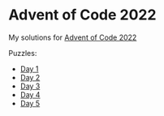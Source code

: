 # Advent of Code 2022

My solutions for [Advent of Code 2022](https://adventofcode.com/)

Puzzles:

- [Day 1](https://adventofcode.com/2022/day/1)
- [Day 2](https://adventofcode.com/2022/day/2)
- [Day 3](https://adventofcode.com/2022/day/3)
- [Day 4](https://adventofcode.com/2022/day/4)
- [Day 5](https://adventofcode.com/2022/day/5)

